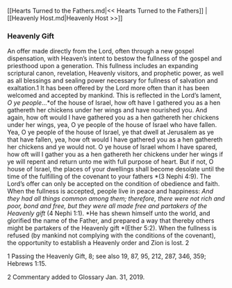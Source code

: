 [[Hearts Turned to the Fathers.md|<< Hearts Turned to the Fathers]]  |  [[Heavenly Host.md|Heavenly Host >>]]

### Heavenly Gift
An offer made directly from the Lord, often through a new gospel dispensation, with Heaven’s intent to bestow the fullness of the gospel and priesthood upon a generation. This fullness includes an expanding scriptural canon, revelation, Heavenly visitors, and prophetic power, as well as all blessings and sealing power necessary for fullness of salvation and exaltation.1 It has been offered by the Lord more often than it has been welcomed and accepted by mankind. This is reflected in the Lord’s lament, *O ye people*…*of the house of Israel, how oft have I gathered you as a hen gathereth her chickens under her wings and have nourished you. And again, how oft would I have gathered you as a hen gathereth her chickens under her wings, yea, O ye people of the house of Israel who have fallen. Yea, O ye people of the house of Israel, ye that dwell at Jerusalem as ye that have fallen, yea, how oft would I have gathered you as a hen gathereth her chickens and ye would not. O ye house of Israel whom I have spared, how oft will I gather you as a hen gathereth her chickens under her wings if ye will repent and return unto me with full purpose of heart. But if not, O house of Israel, the places of your dwellings shall become desolate until the time of the fulfilling of the covenant to your fathers *(3 Nephi 4:9). The Lord’s offer can only be accepted on the condition of obedience and faith. When the fullness is accepted, people live in peace and happiness: *And they had all things common among them; therefore, there were not rich and poor, bond and free, but they were all made free and partakers of the Heavenly gift* (4 Nephi 1:1). *He has shewn himself unto the world, and glorified the name of the Father, and prepared a way that thereby others might be partakers of the Heavenly gift *(Ether 5:2). When the fullness is refused (by mankind not complying with the conditions of the covenant), the opportunity to establish a Heavenly order and Zion is lost. 2



1 Passing the Heavenly Gift, 8; see also 19, 87, 95, 212, 287, 346, 359; Hebrews 1:15.


2 Commentary added to Glossary Jan. 31, 2019.